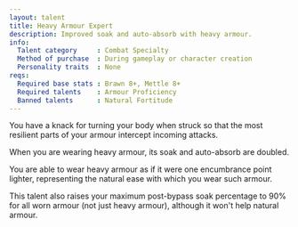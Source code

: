 ```yaml
---
layout: talent
title: Heavy Armour Expert
description: Improved soak and auto-absorb with heavy armour.
info:
  Talent category     : Combat Specialty
  Method of purchase  : During gameplay or character creation
  Personality traits  : None
reqs:
  Required base stats : Brawn 8+, Mettle 8+
  Required talents    : Armour Proficiency
  Banned talents      : Natural Fortitude
---
```


You have a knack for turning your body when struck so that the most resilient parts of your armour intercept incoming attacks.

When you are wearing heavy armour, its soak and auto-absorb are doubled.

You are able to wear heavy armour as if it were one encumbrance point lighter, representing the natural ease with which you wear such armour.

This talent also raises your maximum post-bypass soak percentage to 90% for all worn armour (not just heavy armour), although it won't help natural armour.
